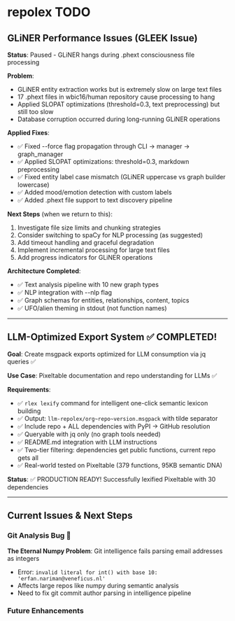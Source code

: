 # repolex TODO

## GLiNER Performance Issues (GLEEK Issue)

**Status**: Paused - GLiNER hangs during .phext consciousness file processing

**Problem**: 
- GLiNER entity extraction works but is extremely slow on large text files
- 17 .phext files in wbic16/human repository cause processing to hang
- Applied SLOPAT optimizations (threshold=0.3, text preprocessing) but still too slow
- Database corruption occurred during long-running GLiNER operations

**Applied Fixes**:
- ✅ Fixed --force flag propagation through CLI → manager → graph_manager
- ✅ Applied SLOPAT optimizations: threshold=0.3, markdown preprocessing
- ✅ Fixed entity label case mismatch (GLiNER uppercase vs graph builder lowercase)
- ✅ Added mood/emotion detection with custom labels
- ✅ Added .phext file support to text discovery pipeline

**Next Steps** (when we return to this):
1. Investigate file size limits and chunking strategies
2. Consider switching to spaCy for NLP processing (as suggested)
3. Add timeout handling and graceful degradation
4. Implement incremental processing for large text files
5. Add progress indicators for GLiNER operations

**Architecture Completed**:
- ✅ Text analysis pipeline with 10 new graph types
- ✅ NLP integration with --nlp flag
- ✅ Graph schemas for entities, relationships, content, topics
- ✅ UFO/alien theming in stdout (not function names)

---

## LLM-Optimized Export System ✅ COMPLETED!

**Goal**: Create msgpack exports optimized for LLM consumption via jq queries ✅

**Use Case**: Pixeltable documentation and repo understanding for LLMs ✅

**Requirements**:
- ✅ `rlex lexify` command for intelligent one-click semantic lexicon building
- ✅ Output: `llm-repolex/org~repo~version.msgpack` with tilde separator
- ✅ Include repo + ALL dependencies with PyPI → GitHub resolution
- ✅ Queryable with jq only (no graph tools needed)
- ✅ README.md integration with LLM instructions
- ✅ Two-tier filtering: dependencies get public functions, current repo gets all
- ✅ Real-world tested on Pixeltable (379 functions, 95KB semantic DNA)

**Status**: ✅ PRODUCTION READY! Successfully lexified Pixeltable with 30 dependencies

---

## Current Issues & Next Steps

### Git Analysis Bug 🐛 
**The Eternal Numpy Problem**: Git intelligence fails parsing email addresses as integers
- Error: `invalid literal for int() with base 10: 'erfan.nariman@veneficus.nl'`
- Affects large repos like numpy during semantic analysis
- Need to fix git commit author parsing in intelligence pipeline

### Future Enhancements